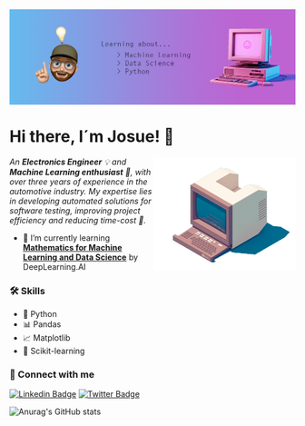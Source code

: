 <img align="center" alt="Banner" width="1000" src="Assets/banner_github.png">

# Hi there, I´m Josue! 👋

<img align="right" alt="PC GIF" src="Assets/pc.gif" width="250" />

<p>
    <em>
        An <b>Electronics Engineer</b> 💡 and <b>Machine Learning enthusiast</b> 🧠, with over three years of experience in the automotive industry. My expertise lies in developing automated solutions for software testing, improving project efficiency and reducing time-cost 🚀.
    </em> 
</p>

- 🌱 I’m currently learning <a href="https://www.coursera.org/specializations/mathematics-for-machine-learning-and-data-science"> <b>Mathematics for Machine Learning and Data Science</b></a> by DeepLearning.AI

### 🛠️ Skills
- 🐍 Python
- 📊 Pandas
- 📈 Matplotlib
- 🤖 Scikit-learning

### 🤝 Connect with me

[![Linkedin Badge](https://img.shields.io/badge/-LinkedIn-blue?style=flat-square&logo=Linkedin&logoColor=white&link=https://www.linkedin.com/in/josuedelvallenicolas/)](https://www.linkedin.com/in/josuedelvallenicolas/)
[![Twitter Badge](https://img.shields.io/badge/-Twitter-blue?style=flat-square&logo=Twitter&logoColor=white&link=https://twitter.com/delvalledata)](https://twitter.com/delvalledata)

![Anurag's GitHub stats](https://github-readme-stats.vercel.app/api?username=josuedelvalle&show_icons=true&theme=tokyonight)
